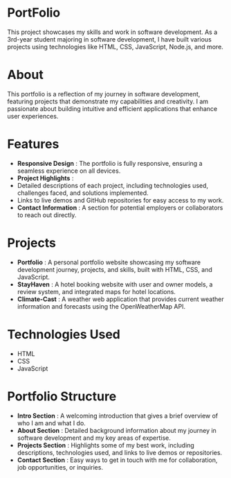 # PortFolio
This project showcases my skills and work in software development. As a 3rd-year student majoring in software development, I have built various projects using technologies like HTML, CSS, JavaScript, Node.js, and more.

# About
This portfolio is a reflection of my journey in software development, featuring projects that demonstrate my capabilities and creativity. I am passionate about building intuitive and efficient applications that enhance user experiences.

# Features
- **Responsive Design** : The portfolio is fully responsive, ensuring a seamless experience on all devices.
- **Project Highlights** :
- Detailed descriptions of each project, including technologies used, challenges faced, and solutions implemented.
- Links to live demos and GitHub repositories for easy access to my work.
- **Contact Information** : A section for potential employers or collaborators to reach out directly.

# Projects
- **Portfolio** : A personal portfolio website showcasing my software development journey, projects, and skills, built with HTML, CSS, and JavaScript.
- **StayHaven** : A hotel booking website with user and owner models, a review system, and integrated maps for hotel locations.
- **Climate-Cast** : A weather web application that provides current weather information and forecasts using the OpenWeatherMap API.

# Technologies Used
- HTML
- CSS
- JavaScript

# Portfolio Structure
- **Intro Section** : A welcoming introduction that gives a brief overview of who I am and what I do.
- **About Section** : Detailed background information about my journey in software development and my key areas of expertise.
- **Projects Section** : Highlights some of my best work, including descriptions, technologies used, and links to live demos or repositories.
- **Contact Section** : Easy ways to get in touch with me for collaboration, job opportunities, or inquiries.
